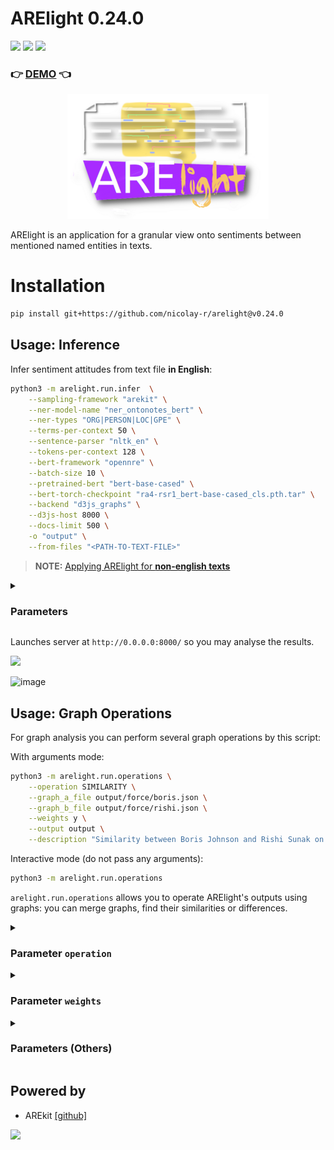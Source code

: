 # ARElight 0.24.0

![](https://img.shields.io/badge/Python-3.9-brightgreen.svg)
![](https://img.shields.io/badge/AREkit-0.24.0-orange.svg)
[![](https://img.shields.io/badge/demo-0.24.0-purple.svg)](https://guardeec.github.io/arelight_demo/template.html)

### :point_right: [DEMO](https://guardeec.github.io/arelight_demo/template.html) :point_left:

<p align="center">
    <img src="logo.png"/>
</p>

ARElight is an application for a granular view onto sentiments between mentioned named entities 
in texts.


# Installation

```bash
pip install git+https://github.com/nicolay-r/arelight@v0.24.0
```

## Usage: Inference

Infer sentiment attitudes from text file **in English**:
```bash
python3 -m arelight.run.infer  \
    --sampling-framework "arekit" \
    --ner-model-name "ner_ontonotes_bert" \
    --ner-types "ORG|PERSON|LOC|GPE" \
    --terms-per-context 50 \
    --sentence-parser "nltk_en" \
    --tokens-per-context 128 \
    --bert-framework "opennre" \
    --batch-size 10 \
    --pretrained-bert "bert-base-cased" \
    --bert-torch-checkpoint "ra4-rsr1_bert-base-cased_cls.pth.tar" \
    --backend "d3js_graphs" \
    --d3js-host 8000 \
    --docs-limit 500 \
    -o "output" \
    --from-files "<PATH-TO-TEXT-FILE>"
```

> **NOTE:** [Applying ARElight for **non-english texts**](https://github.com/nicolay-r/ARElight/wiki/Language-Specific-Application)
>

<details>
<summary>

### Parameters
</summary>

The complete documentation is avalable via `-h` flag:
```bash
python3 -m arelight.run.infer -h
```

Parameters:
* `sampling-framework` we consider only `arekit` framework by default.
    * `text` -- textual content of the single document. 
    * `from-files` -- list of filepaths to the related documents.
      * for the `.csv` files we consider that each line of the particular `column` as a separated document.
        * `csv-sep` -- separator between columns.
        * `csv-column` -- name of the column in CSV file.
    * `collection-name` -- name of the result files based on sampled documents.
    * `terms-per-context` -- total amount of words for a single sample.
    * `sentence-parser` -- parser utilized for document split into sentences; list of the [[supported parsers]](https://github.com/nicolay-r/ARElight/blob/a17088a98729e3092de1666bef9ba8327ef30b80/arelight/run/utils.py#L15).
    * `synonyms-filepath` -- text file with listed synonymous entries, grouped by lines. [[example]](https://github.com/nicolay-r/RuSentRel/blob/master/synonyms.txt).
    * `stemmer` -- for words lemmatization (optional); we support [[PyMystem]](https://pypi.org/project/pymystem3/).
    * `ner-framework` -- type of the Named Entity Recognition framework; we support [[DeepPavlov]](https://github.com/deeppavlov/DeepPavlov).
      * `ner-model-name` -- model name within utilized NER framework.
      * `ner-types` -- list of types to be considered for annotation, separated by `|`.
    * `docs-limit` -- the total limit of documents for sampling.
  * [Translation specific parameters](https://github.com/nicolay-r/ARElight/wiki/Language-Specific-Application#any-other-languages)
      * `translate-framework` -- text translation backend (optional); we support [[googletrans]](https://github.com/nicolay-r/ARElight/blob/a17088a98729e3092de1666bef9ba8327ef30b80/arelight/run/utils.py#L31)
      * `translate-entity` -- (optional) source and target language supported by backend, separated by `:`.
      * `translate-text` -- (optional) source and target language supported by backend, separated by `:`.
* `bert-framework` -- samples classification framework; we support [[OpenNRE]](https://github.com/thunlp/OpenNRE).
    * `text-b-type` -- (optional) `NLI` or None [[supported]](https://github.com/nicolay-r/ARElight/blob/a17088a98729e3092de1666bef9ba8327ef30b80/arelight/samplers/bert.py#L14).
    * `pretrained-bert` -- pretrained state name.
    * `batch-size` -- amount of samples per single inference iteration.
    * `tokens-per-context` -- size of input.
    * `bert-torch-checkpoint` -- fine-tuned state.
    * `device-type` -- `cpu` or `gpu`.
* `backend` -- type of the backend (`d3js_graphs` by default).
    * `d3js-host` -- port on which we expect to launch localhost server.
* `-o` -- output folder for result collections and demo.

Framework parameters mentioned above as well as their related setups might be ommited.
For example, to Launch Graph Builder for D3JS and (optional) start DEMO server for collections in `output` dir:

```bash
python3 -m arelight.run.infer --backend "d3js_graphs" -o output --d3js-host 8080 
```

</details>
 
Launches server at `http://0.0.0.0:8000/` so you may analyse the results. 

[![](https://img.shields.io/badge/demo-0.24.0-purple.svg)](https://guardeec.github.io/arelight_demo/template.html)

![image](https://github.com/nicolay-r/ARElight/assets/14871187/341f3b51-d639-46b6-83fe-99b542b1751b)


## Usage: Graph Operations

For graph analysis you can perform several graph operations by this script:

With arguments mode:

```bash
python3 -m arelight.run.operations \
	--operation SIMILARITY \
	--graph_a_file output/force/boris.json \
  	--graph_b_file output/force/rishi.json \
  	--weights y \
  	--output output \
  	--description "Similarity between Boris Johnson and Rishi Sunak on X/Twitter"
```

Interactive mode (do not pass any arguments):

```bash
python3 -m arelight.run.operations
```

`arelight.run.operations` allows you to operate ARElight's outputs using graphs: you can merge graphs, find their similarities or differences.

<details>
<summary>

### Parameter `operation`
</summary>

You can do the following operations to combine several outputs, ot better understand similarities, and differences between them:

**UNION** $(G_1 \cup G_2)$ - combine multiple graphs together.

Here, $G$ contains all the vertices and edges that are in $G_1$ and $G_2$. The edge weight is given by $W_e = W_{e1} + W_{e2}$, and the vertex weight is its weighted degree centrality: $W_v = \sum_{e \in E_v} W_e(e)$.

Helps to unite several graphs, e.g. imagine that you used ARElight script for Twits messages of UK politicians Boris Johnson and Rishi Sunak:

```bash
python3 -m arelight.run.infer 
	...other arguments... 
	--output output \ 
	--name boris \
	--from-files "twitter_boris.txt"
	
python3 -m arelight.run.infer \
	...other arguments... 
	--output output \
	--name rishi \
	--from-files "twitter_rishi.txt"
```
, so now you have folder `output` with 2 files: (1)`output/radial/rishi.json`, (2)`output/radial/boris.json`.

You can run operation UNION to create a single graph that describe Twits of of them both:

```bash
python3 -m arelight.run.operations --operation UNION \
	--graph_a_file output/force/boris.json \
  	--graph_b_file output/force/rishi.json \
  	--weights y \
  	--output output
  	--name boris_AND_rishi \
  	--description "Twits of Boris Johnson and Rishi Sunak"
```
![operations](https://drive.google.com/uc?export=view&id=16PoDg_4AM9Z1l2ZGbL15lknG6wg39EMA)

**INTERSECTION** $(G_1 \cap G_2)$ - what is similar between 2 graphs?

In this operation, $G$ contains only the vertices and edges common to $G_1$ and $G_2$. The edge weight is given by $W_e = \min(W_{e1},W_{e2})$, and the vertex weight is its weighted degree centrality: $W_v = \sum_{e \in E_v} W_e(e)$.

Helps to extract what is similar, e.g. you have the same folder `output` with 2 files: (1)`output/radial/rishi.json`, (2)`output/radial/boris.json`. You can run operation INTERSECTION to create graph that describe what is similar between Twits of Rishi Sunak and Boris Johnson:

```bash
python3 -m arelight.run.operations --operation INTERSECTION \
	--graph_a_file output/force/boris.json \
  	--graph_b_file output/force/rishi.json \
  	--weights y \
  	--output output
  	--name boris_SIMILARITY_rishi \
  	--description "Similarity between Twits of Boris Johnson and Rishi Sunak"
```

![operations](https://drive.google.com/uc?export=view&id=17emwHJ-7Tb_ISnTkDwWCd5pxmu8IjqUg)

**DIFFERENCE** $(G_1 - G_2)$ - what is unique in one graph, that another graph doesn't have? 

_(note: this operation is not commutative $(G_1 - G_2) ≠ G_2 - G_1)$)_

$G$ contains all the vertices from $G_1$ but only includes edges from $E_1$ that either don't appear in $E_2$ or have larger weights in $G_1$ compared to $G_2$. The edge weight is given by $W_e = W_{e1} - W_{e2}$ if $e \in E_1$, $e \in E_1 \cap E_2$ and $W_{e1}(e) > W_{e2}(e)$.

Helps to extract what is unique, e.g.: you have the same folder `output` with 2 files: (1)`output/radial/rishi.json`, (2)`output/radial/boris.json`. You can run operation DIFFERENCE to create graph that describe what is unique in Twits of Boris Johnson in comparison to Rishi Sunak:

```bash
python3 -m arelight.run.operations --operation DIFFERENCE \
	--graph_a_file output/force/boris.json \
  	--graph_b_file output/force/rishi.json \
  	--weights y \
  	--output output
  	--name boris_DIFFERENCE_rishi \
  	--description "Difference between Twits of Boris Johnson and Rishi Sunak"
  	--vis y
```
![operations](https://drive.google.com/uc?export=view&id=109PmaZeWYtEUTPEX-DXvIYcav5r39rrn)
</details>

<details>
<summary>

### Parameter `weights`
</summary>

You have the option to specify whether to include edge weights in calculations or not. These weights represent the frequencies of discovered edges, indicating how often a relation between two instances was found in the text analyzed by ARElight.

When you set the flag to ```--weights y```, the result will be based on the union, intersection, or difference of these frequencies.

When you set the flag to ```--weights n```, all weights of input graphs will be set to 1. In this case, the result will reflect the union, intersection, or difference of the graph topologies, regardless of the frequencies. This can be useful when the existence of relations is more important to you, and the number of times they appear in the text is not a significant factor.

Note that using or not using the ```--weights``` option may yield different topologies:
![operations](https://drive.google.com/uc?export=view&id=1xPlV8LwY28l00ZVoS3URHc1MSONQDhuf)

</details>

<details>
<summary>

### Parameters (Others)

</summary>


* `--graph_a_file` and `--graph_b_file` are used to specify the paths to the `.json` files for graphs A and B, which are used in the operations. These files should be located in the `<your_output/radial>` folder.
* `--output` option allows you to specify the path to the folder where you want to store the output. You can either create a new output folder or use an existing one that has been created by ARElight.
* `--name` and `--description` options, you can provide a name for the resulting `.json` file and a description for it.
* `--host` -- determines whether to run the visualization server after the calculations. You can choose ```y``` for yes or ```n``` for no.

</details>



## Powered by

* AREkit [[github]](https://github.com/nicolay-r/AREkit)

<p float="left">
<a href="https://github.com/nicolay-r/AREkit"><img src="https://github.com/nicolay-r/ARElight/assets/14871187/01232f7a-970f-416c-b7a4-1cda48506afe"/></a>
</p>

